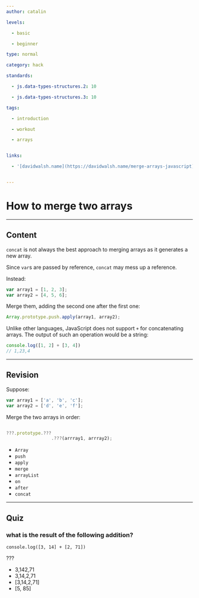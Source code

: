 ```yaml
---
author: catalin

levels:

  - basic

  - beginner

type: normal

category: hack

standards:

  - js.data-types-structures.2: 10

  - js.data-types-structures.3: 10

tags:

  - introduction

  - workout

  - arrays


links:

  - '[davidwalsh.name](https://davidwalsh.name/merge-arrays-javascript){website}'


---
```


# How to merge two arrays

---
## Content

`concat` is not always the best approach to merging arrays as it generates a new array.

Since `var`s are passed by reference, `concat` may mess up a reference.

Instead:
```javascript
var array1 = [1, 2, 3];
var array2 = [4, 5, 6];

```
Merge them, adding the second one after the first one:
```javascript
Array.prototype.push.apply(array1, array2);

```

Unlike other languages, JavaScript does not support `+` for concatenating arrays. The output of such an operation would be a string:
```javascript
console.log([1, 2] + [3, 4])
// 1,23,4
```

---
## Revision

Suppose:
```javascript
var array1 = ['a', 'b', 'c'];
var array2 = ['d', 'e', 'f'];
```

Merge the two arrays in order:
```javascript

???.prototype.???
                 .???(arrray1, arrray2);
```

* `Array`
* `push`
* `apply`
* `merge`
* `arrayList`
* `on`
* `after`
* `concat`

---
## Quiz
### what is the result of the following addition?

```
console.log([3, 14] + [2, 71])
```

 ???

* 3,142,71
* 3,14,2,71
* [3,14,2,71]
* [5, 85]
